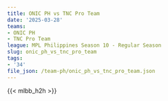 ```yaml
---
title: ONIC PH vs TNC Pro Team
date: '2025-03-28'
teams:
- ONIC PH
- TNC Pro Team
league: MPL Philippines Season 10 - Regular Season
slug: onic_ph_vs_tnc_pro_team
tags:
- '34'
file_json: /team-ph/onic_ph_vs_tnc_pro_team.json
---
```


{{< mlbb_h2h >}}
